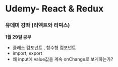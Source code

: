 # Udemy- React & Redux
### 유데미 강좌 (리액트와 리덕스)

**1월 29일 공부**

+ 클래스 컴포넌트 , 함수형 컴포넌트
+ import, export
+ 왜 input에 value값을 계속 onChange로 보게하는가?

